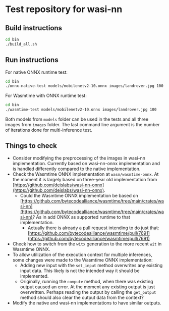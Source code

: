 # Test repository for wasi-nn

## Build instructions

```bash
cd bin
./build_all.sh
```

## Run instructions

For native ONNX runtime test:

```bash
cd bin
./onnx-native-test models/mobilenetv2-10.onnx images/landrover.jpg 100
```

For Wasmtime with ONNX runtime test:

```bash
cd bin
./wasmtime-test models/mobilenetv2-10.onnx images/landrover.jpg 100
```

Both models from `models` folder can be used in the tests and all three images from `images` folder. The last command line argument is the number of iterations done for multi-inference test.

## Things to check

- Consider modifying the preprocessing of the images in wasi-nn implementation. Currently based on wasi-nn-onnx implementation and is handled differently compared to the native implementation.
- Check the Wasmtime ONNX implementation at `wasm/wasmtime-onnx`. At the moment it is largely based on three-year old implementation from [https://github.com/deislabs/wasi-nn-onnx](https://github.com/deislabs/wasi-nn-onnx).
    - Could the Wasmtime ONNX implementation be based on [https://github.com/bytecodealliance/wasmtime/tree/main/crates/wasi-nn](https://github.com/bytecodealliance/wasmtime/tree/main/crates/wasi-nn)? As in add ONNX as supported runtime to that implementation.
        - Actually there is already a pull request intending to do just that: [https://github.com/bytecodealliance/wasmtime/pull/7691](https://github.com/bytecodealliance/wasmtime/pull/7691)
- Check how to switch from the `witx` generation to the more recent `wit` in Wasmtime ONNX.
- To allow utilization of the execution context for multiple inferences, some changes were made to the Wasmtime ONNX implementation:
    - Adding new input with the `set_input` method overwrites any existing input data. This likely is not the intended way it should be implemented.
    - Originally, running the `compute` method, when there was existing output caused an error. At the moment any existing output is just overwritten. Perhaps reading the output by calling the `get_output` method should also clear the output data from the context?
- Modify the native and wasi-nn implementations to have similar outputs.
